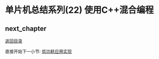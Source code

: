 # 单片机总结系列(22) 使用C++混合编程

## next_chapter

[返回目录](./../README.md)

直接开始下一小节: [低功耗应用实现](./ch23.lower_power_app.md)
